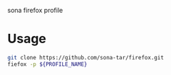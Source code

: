 sona firefox profile

# Usage
```sh
git clone https://github.com/sona-tar/firefox.git
fiefox -p ${PROFILE_NAME}
```
